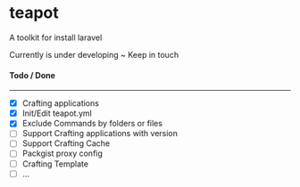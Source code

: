 # teapot
A toolkit for install laravel

Currently is under developing ~ Keep in touch

#### Todo / Done
--------------

- [x] Crafting applications
- [x] Init/Edit teapot.yml
- [x] Exclude Commands by folders or files
- [ ] Support Crafting applications with version
- [ ] Support Crafting Cache
- [ ] Packgist proxy config
- [ ] Crafting Template
- [ ] ...
